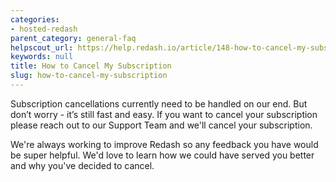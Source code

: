 ```yaml
---
categories:
- hosted-redash
parent_category: general-faq
helpscout_url: https://help.redash.io/article/148-how-to-cancel-my-subscription
keywords: null
title: How to Cancel My Subscription
slug: how-to-cancel-my-subscription
---
```

Subscription cancellations currently need to be handled on our end.  But don’t
worry - it’s still fast and easy. If you want to cancel your subscription
please reach out to our Support Team and we'll cancel your subscription.

We're always working to improve Redash so any feedback you have would be super
helpful. We'd love to learn how we could have served you better and why you've
decided to cancel.

